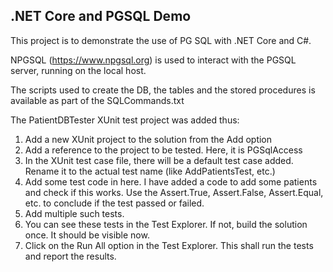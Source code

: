 .NET Core and PGSQL Demo
-------------------------

This project is to demonstrate the use of PG SQL with .NET Core and C#.

NPGSQL (https://www.npgsql.org) is used to interact with the PGSQL server, running on the local host.

The scripts used to create the DB, the tables and the stored procedures is available as part of the SQLCommands.txt


The PatientDBTester XUnit test project was added thus:
1. Add a new XUnit project to the solution from the Add option
2. Add a reference to the project to be tested. Here, it is PGSqlAccess
3. In the XUnit test case file, there will be a default test case added. Rename it to the actual test name (like AddPatientsTest, etc.)
4. Add some test code in here. I have added a code to add some patients and check if this works. Use the Assert.True, Assert.False, Assert.Equal, etc. to conclude if the test passed or failed.
5. Add multiple such tests.
6. You can see these tests in the Test Explorer. If not, build the solution once. It should be visible now.
7. Click on the Run All option in the Test Explorer. This shall run the tests and report the results.




